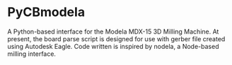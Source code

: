 # PyCBmodela
A Python-based interface for the Modela MDX-15 3D Milling Machine. At present, the board parse script is designed for
use with gerber file created using Autodesk Eagle. Code written is inspired by nodela, a Node-based milling interface.